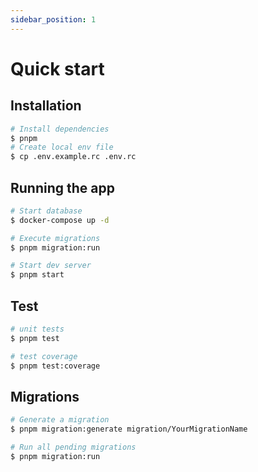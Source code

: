 ```yaml
---
sidebar_position: 1
---
```


# Quick start

## Installation

```bash
# Install dependencies
$ pnpm
# Create local env file
$ cp .env.example.rc .env.rc
```

## Running the app

```bash
# Start database
$ docker-compose up -d

# Execute migrations
$ pnpm migration:run

# Start dev server
$ pnpm start
```

## Test

```bash
# unit tests
$ pnpm test

# test coverage
$ pnpm test:coverage
```

## Migrations

```bash
# Generate a migration
$ pnpm migration:generate migration/YourMigrationName

# Run all pending migrations
$ pnpm migration:run
```
